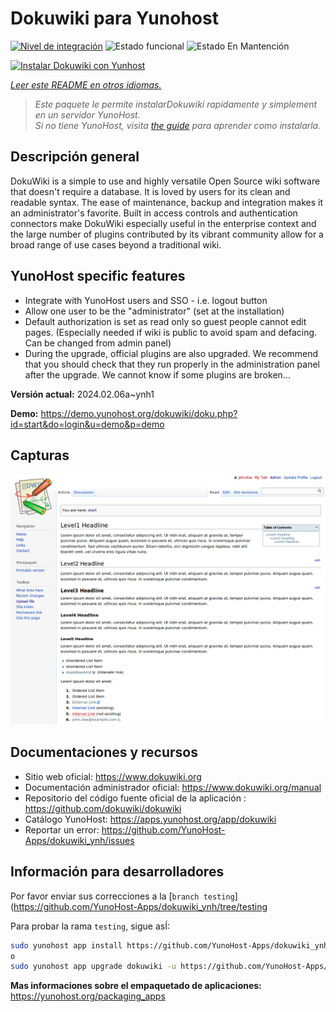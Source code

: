 <!--
Este archivo README esta generado automaticamente<https://github.com/YunoHost/apps/tree/master/tools/readme_generator>
No se debe editar a mano.
-->

# Dokuwiki para Yunohost

[![Nivel de integración](https://dash.yunohost.org/integration/dokuwiki.svg)](https://ci-apps.yunohost.org/ci/apps/dokuwiki/) ![Estado funcional](https://ci-apps.yunohost.org/ci/badges/dokuwiki.status.svg) ![Estado En Mantención](https://ci-apps.yunohost.org/ci/badges/dokuwiki.maintain.svg)

[![Instalar Dokuwiki con Yunhost](https://install-app.yunohost.org/install-with-yunohost.svg)](https://install-app.yunohost.org/?app=dokuwiki)

*[Leer este README en otros idiomas.](./ALL_README.md)*

> *Este paquete le permite instalarDokuwiki rapidamente y simplement en un servidor YunoHost.*  
> *Si no tiene YunoHost, visita [the guide](https://yunohost.org/install) para aprender como instalarla.*

## Descripción general

DokuWiki is a simple to use and highly versatile Open Source wiki software that doesn't require a database. It is loved by users for its clean and readable syntax. The ease of maintenance, backup and integration makes it an administrator's favorite. Built in access controls and authentication connectors make DokuWiki especially useful in the enterprise context and the large number of plugins contributed by its vibrant community allow for a broad range of use cases beyond a traditional wiki.

## YunoHost specific features

* Integrate with YunoHost users and SSO - i.e. logout button
* Allow one user to be the "administrator" (set at the installation)
* Default authorization is set as read only so guest people cannot edit pages. (Especially needed if wiki is public to avoid spam and defacing. Can be changed from admin panel)
* During the upgrade, official plugins are also upgraded. We recommend that you should check that they run properly in the administration panel after the upgrade. We cannot know if some plugins are broken...


**Versión actual:** 2024.02.06a~ynh1

**Demo:** <https://demo.yunohost.org/dokuwiki/doku.php?id=start&do=login&u=demo&p=demo>

## Capturas

![Captura de Dokuwiki](./doc/screenshots/DokuWiki_Screenshot.png)

## Documentaciones y recursos

- Sitio web oficial: <https://www.dokuwiki.org>
- Documentación administrador oficial: <https://www.dokuwiki.org/manual>
- Repositorio del código fuente oficial de la aplicación : <https://github.com/dokuwiki/dokuwiki>
- Catálogo YunoHost: <https://apps.yunohost.org/app/dokuwiki>
- Reportar un error: <https://github.com/YunoHost-Apps/dokuwiki_ynh/issues>

## Información para desarrolladores

Por favor enviar sus correcciones a la [`branch testing`](https://github.com/YunoHost-Apps/dokuwiki_ynh/tree/testing

Para probar la rama `testing`, sigue asÍ:

```bash
sudo yunohost app install https://github.com/YunoHost-Apps/dokuwiki_ynh/tree/testing --debug
o
sudo yunohost app upgrade dokuwiki -u https://github.com/YunoHost-Apps/dokuwiki_ynh/tree/testing --debug
```

**Mas informaciones sobre el empaquetado de aplicaciones:** <https://yunohost.org/packaging_apps>
